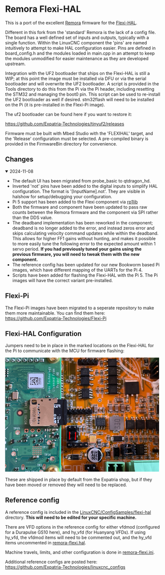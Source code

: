 # Remora Flexi-HAL

This is a port of the excellent [Remora](https://github.com/scottalford75/Remora) firmware for the [Flexi-HAL](https://github.com/Expatria-Technologies/Flexi-HAL).

Different in this fork from the 'standard' Remora is the lack of a config file. The board has a well defined set of inputs and outputs, typically with a single function. Within the LinuxCNC component the 'pins' are named intuitively to attempt to make HAL configuration easier. Pins are defined in board_config.h and the modules loaded in main.cpp in an attempt to keep the modules unmodified for easier maintenance as they are developed upstream.

Integration with the UF2 bootloader that ships on the Flexi-HAL is still a WIP; at this point the image must be installed via DFU or via the serial bootloader and will overwrite the UF2 bootloader. A script is provided in the Tools directory to do this from the Pi via the Pi header, including resetting the STM32 and managing the boot0 pin. This script can be used to re-install the UF2 bootloader as well if desired. stm32flash will need to be installed on the Pi (it is pre-installed in the Flexi-Pi image).

The uf2 bootloader can be found here if you want to restore it:

https://github.com/Expatria-Technologies/tinyuf2/releases

Firmware must be built with Mbed Studio with the 'FLEXIHAL' target, and the 'Release' configuration must be selected. A pre-compiled binary is provided in the FirmwareBin directory for convenience. 


## Changes

<details open>
  <summary>2024-11-08</summary>
  
  * The default UI has been migrated from probe_basic to qtdragon_hd. 
  * Inverted 'not' pins have been added to the digital inputs to simplify HAL configuration. The format is '[InputName].not'. They are visible in halshow for setup/debugging your configuration.
  * Pi 5 support has been added to the Flexi component via [rp1lib](https://github.com/scottalford75/rp1lib)
  * Both the firmware and component have been updated to pass raw counts between the Remora firmware and the component via SPI rather than the DDS value. 
  * The deadband implementation has been reworked in the component; deadband is no longer added to the error, and instead zeros error and skips calculating velocity command updates while within the deadband. This allows for higher FF1 gains without hunting, and makes it possible to more easily tune the following error to the expected amount within 1 servo period. **If you had previously tuned your gains using the previous firmware, you will need to tweak them with the new component.**
  * The reference config has been updated for our new Bookworm based Pi images, which have different mapping of the UARTs for the Pi 4. 
  * Scripts have been added for flashing the Flexi-HAL with the Pi 5. The Pi images will have the correct variant pre-installed.
</details>




## Flexi-Pi

The Flexi-Pi images have been migrated to a seperate repository to make them more maintainable. You can find them here: https://github.com/Expatria-Technologies/Flexi-Pi




## Flexi-HAL Configuration
Jumpers need to be in place in the marked locations on the Flexi-HAL for the Pi to communicate with the MCU for firmware flashing:

<img src="/Images/Jumper_locations.png" width="500">

These are shipped in place by default from the Expatria shop, but if they have been moved or removed they will need to be replaced. 


## Reference config
A reference config is included in the [LinuxCNC/ConfigSamples/flexi-hal](./LinuxCNC/ConfigSamples/flexi-hal) directory. **This will need to be edited for your specific machine.** 

There are VFD options in the reference config for either vfdmod (configured for a Durapulse GS10 here), and hy_vfd (for Huanyang VFDs). If using hy_vfd, the vfdmod items will need to be commented out, and the hy_vfd items uncommented in [remora-flexi.hal](./LinuxCNC/ConfigSamples/flexi-hal/remora-flexi.hal).

Machine travels, limits, and other configuration is done in [remora-flexi.ini](./LinuxCNC/ConfigSamples/flexi-hal/remora-flexi.ini).

Additional reference configs are posted here:   
https://github.com/Expatria-Technologies/linuxcnc_configs
